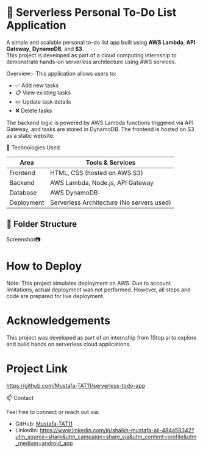 # 📝 Serverless Personal To-Do List Application

A simple and scalable personal to-do list app built using **AWS Lambda**, **API Gateway**, **DynamoDB**, and **S3**.  
This project is developed as part of a cloud computing internship to demonstrate hands-on serverless architecture using AWS services.

Overview:-
This application allows users to:
- ✅ Add new tasks
- 📋 View existing tasks
- ✏️ Update task details
- ❌ Delete tasks

The backend logic is powered by AWS Lambda functions triggered via API Gateway, and tasks are stored in DynamoDB. The frontend is hosted on S3 as a static website.

🔧 Technologies Used

| Area      | Tools & Services                        |
|-----------|------------------------------------------|
| Frontend  | HTML, CSS (hosted on AWS S3)             |
| Backend   | AWS Lambda, Node.js, API Gateway         |
| Database  | AWS DynamoDB                             |
| Deployment | Serverless Architecture (No servers used) |

📁 Folder Structure
---

Screenshot📷



# How to Deploy

Note: This project simulates deployment on AWS. Due to account limitations, actual deployment was not performed. However, all steps and code are prepared for live deployment.


# Acknowledgements

This project was developed as part of an internship from 1Stop.ai to explore and build hands on serverless cloud applications.


 # Project Link
 https://github.com/Mustafa-TAT11/serverless-todo-app
 


📫 Contact

Feel free to connect or reach out via:
- GitHub: [Mustafa-TAT11](https://github.com/Mustafa-TAT11)
- LinkedIn: 
https://www.linkedin.com/in/shaikh-mustafa-ali-484a58342?utm_source=share&utm_campaign=share_via&utm_content=profile&utm_medium=android_app
